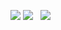 ![](https://github-profile-summary-cards.vercel.app/api/cards/profile-details?username=yam0ks&theme=github_dark)
![](https://github-profile-summary-cards.vercel.app/api/cards/most-commit-language?username=yam0ks&theme=github_dark)&nbsp;&nbsp;&nbsp;![](https://github-profile-summary-cards.vercel.app/api/cards/stats?username=yam0ks&theme=github_dark)
